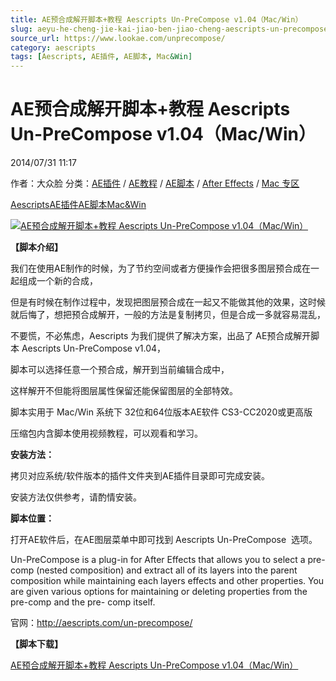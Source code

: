 ```yaml
---
title: AE预合成解开脚本+教程 Aescripts Un-PreCompose v1.04（Mac/Win）
slug: aeyu-he-cheng-jie-kai-jiao-ben-jiao-cheng-aescripts-un-precompose-v1-04-mac-win
source_url: https://www.lookae.com/unprecompose/
category: aescripts
tags: [Aescripts, AE插件, AE脚本, Mac&Win]
---
```

# AE预合成解开脚本+教程 Aescripts Un-PreCompose v1.04（Mac/Win）

2014/07/31 11:17

作者：大众脸
分类：[AE插件](https://www.lookae.com/after-effects/aechajian/) / [AE教程](https://www.lookae.com/after-effects/aejiaocheng/) / [AE脚本](https://www.lookae.com/after-effects/aescripts/) / [After Effects](https://www.lookae.com/after-effects/) / [Mac 专区](https://www.lookae.com/mac-osx/)

[Aescripts](https://www.lookae.com/tag/aescripts/)[AE插件](https://www.lookae.com/tag/ae%e6%8f%92%e4%bb%b6/)[AE脚本](https://www.lookae.com/tag/ae%e8%84%9a%e6%9c%ac/)[Mac&Win](https://www.lookae.com/tag/macwin/)

[![AE预合成解开脚本+教程 Aescripts Un-PreCompose v1.04（Mac/Win）](https://www.lookae.com/wp-content/uploads/2014/07/Aescripts-Un-PreCompose.jpg "AE预合成解开脚本+教程 Aescripts Un-PreCompose v1.04（Mac/Win）-LookAE.com")](https://www.lookae.com/wp-content/uploads/2014/07/Aescripts-Un-PreCompose.jpg)

**【脚本介绍】**

我们在使用AE制作的时候，为了节约空间或者方便操作会把很多图层预合成在一起组成一个新的合成，

但是有时候在制作过程中，发现把图层预合成在一起又不能做其他的效果，这时候就后悔了，想把预合成解开，一般的方法是复制拷贝，但是合成一多就容易混乱，

不要慌，不必焦虑，Aescripts 为我们提供了解决方案，出品了 AE预合成解开脚本 Aescripts Un-PreCompose v1.04，

脚本可以选择任意一个预合成，解开到当前编辑合成中，

这样解开不但能将图层属性保留还能保留图层的全部特效。

脚本实用于 Mac/Win 系统下 32位和64位版本AE软件 CS3-CC2020或更高版

压缩包内含脚本使用视频教程，可以观看和学习。

**安装方法：**

拷贝对应系统/软件版本的插件文件夹到AE插件目录即可完成安装。

安装方法仅供参考，请酌情安装。

**脚本位置：**

打开AE软件后，在AE图层菜单中即可找到 Aescripts Un-PreCompose  选项。

Un-PreCompose is a plug-in for After Effects that allows you to select a pre-comp (nested composition) and extract all of its layers into the parent composition while maintaining each layers effects and other properties. You are given various options for maintaining or deleting properties from the pre-comp and the pre- comp itself.

官网：http://aescripts.com/un-precompose/

**【脚本下载】**

[AE预合成解开脚本+教程 Aescripts Un-PreCompose v1.04（Mac/Win）](https://www.400gb.com/file/69684693)
